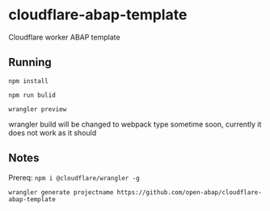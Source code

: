 # cloudflare-abap-template
Cloudflare worker ABAP template

## Running
`npm install`

`npm run bulid`

`wrangler preview`

wrangler build will be changed to webpack type sometime soon, currently it does not work as it should

## Notes
Prereq: `npm i @cloudflare/wrangler -g`

`wrangler generate projectname https://github.com/open-abap/cloudflare-abap-template`
